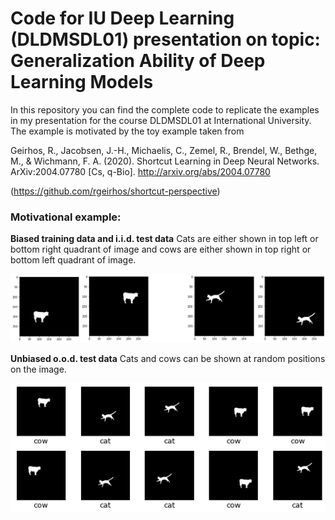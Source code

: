 # Code for IU Deep Learning (DLDMSDL01) presentation on topic: Generalization Ability of Deep Learning Models

In this repository you can find the complete code to replicate the examples in my presentation for the course DLDMSDL01 at International University. The example is motivated by the toy example taken from

Geirhos, R., Jacobsen, J.-H., Michaelis, C., Zemel, R., Brendel, W., Bethge, M., & Wichmann, F. A. (2020). Shortcut Learning in Deep Neural Networks. ArXiv:2004.07780 [Cs, q-Bio]. http://arxiv.org/abs/2004.07780

(https://github.com/rgeirhos/shortcut-perspective)

### Motivational example:

**Biased training data and i.i.d. test data**
Cats are either shown in top left or bottom right quadrant of image and cows are either shown in top right or bottom left quadrant of image.

![ ](./images/cow_vs_cat_biased.png  "biased data")

**Unbiased o.o.d. test data**
Cats and cows can be shown at random positions on the image.

![](./images/cow_vs_cat_unbiased.png "unbiased data")